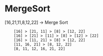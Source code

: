 # MergeSort
[16,21,11,8,12,22] -> Merge Sort
```[16, 21, 11] > [8, 12, 22]
    [16] > [21, 11] > [8] > [12, 22]
    [16] > [21] > [11] > [8] > [12] > [22]
    [16] > [11, 21] > [8] > [12, 22]
    [11, 16, 21] > [8, 12, 22]
    [8, 11, 12, 16, 21, 22]

```    